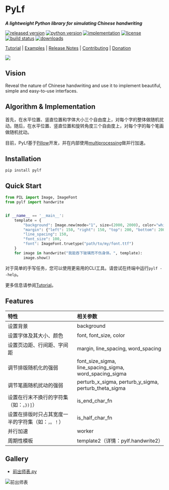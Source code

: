 # PyLf
___A lightweight Python library for simulating Chinese handwriting___

[![released version](https://img.shields.io/pypi/v/PyLf.svg)][pypi]
[![python version](https://img.shields.io/pypi/pyversions/PyLf.svg)][pypi]
[![implementation](https://img.shields.io/pypi/implementation/PyLf.svg?label=impl)][pypi]
[![license](https://img.shields.io/github/license/Gsllchb/PyLf.svg)][license]
[![build status](https://travis-ci.org/Gsllchb/PyLf.svg?branch=master)](https://travis-ci.org/Gsllchb/PyLf)
[![downloads](https://img.shields.io/pypi/dm/PyLf.svg)](https://pypistats.org/packages/pylf)

[Tutorial][tutorial] |
[Examples][examples] |
[Release Notes][release-notes] |
[Contributing][contributing] |
[Donation](https://gsllchb.github.io/donation/)

![](https://github.com/Gsllchb/PyLf/blob/master/docs/images/slogan.png)

## Vision
Reveal the nature of Chinese handwriting and use it to implement beautiful, simple and easy-to-use interfaces.

## Algorithm & Implementation
首先，在水平位置、竖直位置和字体大小三个自由度上，对每个字的整体做随机扰动。随后，在水平位置、竖直位置和旋转角度三个自由度上，对每个字的每个笔画做随机扰动。

目前，PyLf基于[Pillow][Pillow]开发，并在内部使用[multiprocessing](https://docs.python.org/3.4/library/multiprocessing.html)做并行加速。

## Installation
```console
pip install pylf
```

## Quick Start
```python
from PIL import Image, ImageFont
from pylf import handwrite


if __name__ == '__main__':
    template = {
        "background": Image.new(mode="1", size=(2000, 2000), color="white"),
        "margin": {"left": 150, "right": 150, "top": 200, "bottom": 200},
        "line_spacing": 150,
        "font_size": 100,
        "font": ImageFont.truetype("path/to/my/font.ttf")
    }
    for image in handwrite("我能吞下玻璃而不伤身体。", template):
        image.show()
```
对于简单的手写任务，您可以使用更易用的CLI工具。请尝试在终端中运行`pylf --help`。

更多信息请参阅[Tutorial][tutorial]。

## Features
| 特性                                        | 相关参数                                                  |
|:------------------------------------------- |:------------------------------------------------------- |
| 设置背景                                     | background                                              |
| 设置字体及其大小、颜色                         | font, font_size, color                                  |
| 设置页边距、行间距、字间距                     | margin, line_spacing, word_spacing                       |
| 调节排版随机化的强弱                           | font_size_sigma, line_spacing_sigma, word_spacing_sigma |
| 调节笔画随机扰动的强弱                         | perturb_x_sigma, perturb_y_sigma, perturb_theta_sigma   |
| 设置在行末不换行的字符集（如：`。》)]`）         | is_end_char_fn                                          |
| 设置在排版时只占其宽度一半的字符集（如：`，。！`） | is_half_char_fn                                         |
| 并行加速                                     | worker                                                   |
| 周期性模板                                    | template2（详情：pylf.handwrite2）                       |

## Gallery
* [前出师表.py](https://github.com/Gsllchb/PyLf-examples/blob/master/examples/v3/%E5%89%8D%E5%87%BA%E5%B8%88%E8%A1%A8.py)

![前出师表](https://github.com/Gsllchb/PyLf-examples/blob/master/examples/v3/out/%E5%89%8D%E5%87%BA%E5%B8%88%E8%A1%A8.png)


[tutorial]: https://github.com/Gsllchb/PyLf/blob/master/docs/tutorial.md
[PIL]: http://www.pythonware.com/products/pil/
[Pillow]: http://python-pillow.org/
[examples]: https://github.com/Gsllchb/PyLf-examples
[release-notes]: https://github.com/Gsllchb/PyLf/blob/master/docs/release_notes.md
[pypi]: https://pypi.org/project/pylf/
[license]: https://github.com/Gsllchb/PyLf/blob/master/LICENSE
[contributing]: https://github.com/Gsllchb/PyLf/blob/master/.github/CONTRIBUTING.md
